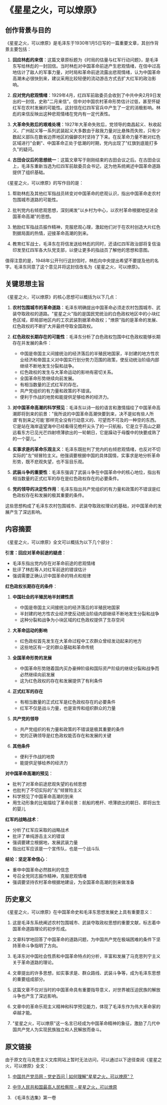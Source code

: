# 《星星之火，可以燎原》

## 创作背景与目的

《星星之火，可以燎原》是毛泽东于1930年1月5日写的一篇重要文章，其创作背景主要包括：

1. **回应林彪的来信**：这篇文章原标题为《时局的估量与红军行动问题》，是毛泽东写给林彪的一封回信。当时林彪对中国革命前途产生悲观情绪，在信中过高地估计了敌人的军事力量，对时局和革命前途流露出悲观情绪，认为中国革命高潮未必很快到来，建议采用比较轻便的流动游击方式去扩大红军的政治影响。

2. **应对党内悲观情绪**：1929年4月，红四军前敌委员会收到了中共中央2月9日发出的一封信，史称"二月来信"。信中对中国农村革命形势估计过低，甚至怀疑红军在农村发展的可能性。这封信在红四军官兵中产生了一定的消极影响。林彪的来信反映出这种悲观情绪在党内有一定代表性。

3. **大革命失败后的艰难处境**：1927年大革命失败后，党领导的南昌起义、秋收起义、广州起义等一系列武装起义大多数由于敌我力量对比悬殊而失败，只有少数起义部队在数省边界地区的偏僻农村坚持了下来。在反革命力量不断对红色区域进行"会剿"、中国革命正处于低潮的时期，党内出现了"红旗到底能打多久"的疑问。

4. **古田会议后的思想统一**：这篇文章写于刚刚结束的古田会议之后。在古田会议上，毛泽东重新当选为红四军前敌委员会书记，这为他系统阐述中国革命道路提供了组织基础。

《星星之火，可以燎原》的写作目的是：

1. 帮助林彪及其他红军指战员转变对中国革命的悲观认识，指出中国革命走农村包围城市道路的可能性。

2. 批判党内右倾悲观思想，深刻阐发"以乡村为中心，以农村革命根据地促进全国革命高潮"的思想。

3. 勉励红军指战员振作精神，克服悲观心理，激起他们对于在农村创造大片红色割据局面的热情，迎接革命高潮的到来。

4. 教育红军战士，毛泽东在将信发送给林彪的同时，还请红四军政治部将复信油印发至红四军各大队党支部，以便让更多的指战员了解他的思想和意图。

值得注意的是，1948年公开刊行这封信时，林彪向中央提出希望不要提及他的名字。毛泽东同意了这个意见并将这封信改名为《星星之火，可以燎原》。

## 关键思想主旨

《星星之火，可以燎原》的核心思想可以概括为以下几点：

1. **农村包围城市的革命道路**：毛泽东明确提出中国革命必须走农村包围城市、武装夺取政权的道路。"星星之火"指的是国民党统治的白色政权地区中的小块红色区域，即局部地区内的工农武装割据革命政权；"燎原"指的是革命的发展、红色政权的不断扩大并最终夺取全国政权。

2. **红色政权长期存在的可能性**：毛泽东分析了白色政权包围中红色政权能够长期存在并发展的条件：
   - 中国是帝国主义间接统治的经济落后的半殖民地国家，半封建的地方性农业经济和帝国主义对中国实行划分势力范围的政策，使反动统治阶级内部继续不断地发生分裂和战争。
   - 红色政权的发生与大革命运动的影响有密切关系。
   - 全国革命形势继续向前发展。
   - 有相当数量的正式红军的存在。
   - 共产党组织的有力量和政策的不错误。
   - 便利于作战的地势和能提供足够给养的经济力。

3. **对中国革命高潮的科学预见**：毛泽东以诗一般的语言和激情描绘了中国革命高潮即将到来的前景："我所说的中国革命高潮快要到来，决不是如有些人所谓'有到来之可能'那样完全没有行动意义的、可望而不可及的一种空的东西。它是站在海岸遥望海中已经看得见桅杆尖头了的一只航船，它是立于高山之巅远看东方已见光芒四射喷薄欲出的一轮朝日，它是躁动于母腹中的快要成熟了的一个婴儿。"

4. **实事求是的革命乐观主义**：毛泽东既批判了党内的右倾悲观情绪，也反对不切实际的"左"倾冒险主义。他强调要根据中国的具体国情，实事求是地分析革命形势，既不悲观失望，也不盲目乐观。

5. **武装斗争的重要性**：毛泽东强调了武装斗争在中国革命中的核心地位，指出有相当数量的正式红军的存在是红色政权存在的必要条件。

6. **党的领导的决定性作用**：毛泽东指出共产党组织的有力量和政策的不错误是红色政权存在和发展的极其重要的条件。

这些思想构成了毛泽东农村包围城市、武装夺取政权理论的基础，对中国革命的发展产生了深远影响。

## 内容摘要

《星星之火，可以燎原》全文可以概括为以下几个部分：

**引言：回应对革命前途的疑虑**：
- 毛泽东指出党内存在对革命前途的悲观情绪
- 批评了林彪等人对红军前途的错误估计
- 强调需要正确认识中国革命的特点和规律

**红色政权长期存在的条件**：
1. **中国社会的半殖民地半封建性质**
   - 中国是帝国主义间接统治的经济落后的半殖民地国家
   - 半封建的地方性农业经济使反动统治阶级内部继续不断地发生分裂和战争
   - 这种分裂和战争为小块区域的红色政权提供了生存空间

2. **大革命运动的影响**
   - 红色政权首先发生在大革命过程中工农群众曾经发动起来的地方
   - 这些地区有一定的群众基础和革命传统

3. **全国革命形势的发展**
   - 中国革命形势随着国内买办豪绅阶级和国际资产阶级的继续分裂和战争而必然继续向前发展
   - 这为红色政权的存在和发展提供了有利条件

4. **正式红军的存在**
   - 有相当数量的正式红军是红色政权存在的必要条件
   - 红军不仅是战斗力量，也是宣传和组织群众的力量

5. **共产党的领导**
   - 共产党组织的有力量和政策的不错误是极其重要的条件
   - 党的正确领导是红色政权能否存在和发展的关键

6. **其他条件**
   - 便利于作战的地势
   - 能提供足够给养的经济力

**对中国革命高潮的预见**：
- 批判了对革命前途悲观失望的右倾思想
- 也批判了不切实际的"左"倾冒险主义
- 科学预见了中国革命高潮的到来
- 用生动形象的比喻描绘了革命前景：航船的桅杆、喷薄欲出的朝日、即将出生的婴儿

**红军的战略战术**：
- 分析了红军应采取的战略战术
- 批评了单纯游击主义的错误
- 强调要建立根据地，发展武装力量
- 指出红军应该是一个宣传队，也是一个战斗队

**结论：坚定革命信心**：
- 重申中国革命必然胜利的信念
- 号召全党同志振作精神，克服悲观情绪
- 强调要坚持农村革命根据地建设，为全国革命高潮的到来做准备

## 历史意义

《星星之火，可以燎原》在中国革命史和毛泽东思想发展史上具有重要意义：

1. 这是毛泽东系统阐述农村包围城市、武装夺取政权思想的重要文献，标志着中国革命道路理论的初步形成。

2. 文章科学地回答了中国革命的道路问题，为中国共产党在极端困难的条件下坚持革命斗争指明了方向。

3. 毛泽东对中国社会性质和中国革命特点的分析，丰富和发展了马克思列宁主义关于革命道路的理论。

4. 文章提出的许多思想，如实事求是、群众路线、武装斗争等，成为毛泽东思想的重要组成部分。

5. 这篇文章不仅对当时的中国革命具有重要指导意义，对世界被压迫民族的解放斗争也产生了深远影响。

6. 文章中的革命乐观主义精神和科学预见能力，体现了毛泽东作为伟大革命家的卓越才能。

7. "星星之火，可以燎原"这一名言已经成为中国革命精神的象征，激励了几代中国共产党人为实现民族独立和人民解放而奋斗。

## 原文链接

由于原文在马克思主义文库网站上暂时无法访问，可以通过以下途径查阅《星星之火，可以燎原》全文：

1. [中国共产党员网 - 党史百问 | 如何理解"星星之火，可以燎原"？](https://www.12371.cn/2022/04/06/ARTI1649243129608647.shtml)

2. [中华人民共和国最高人民检察院 - 星星之火，可以燎原](https://www.spp.gov.cn/spp/dsxxjy/202104/t20210423_530295.shtml)

3. 《毛泽东选集》第一卷
